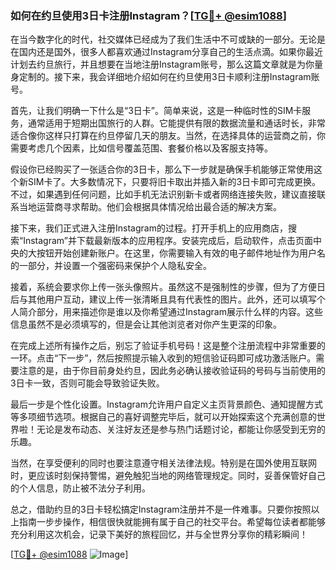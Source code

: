 ### 如何在约旦使用3日卡注册Instagram？[[TG💪+ @esim1088](https://t.me/s/esim1088)]

在当今数字化的时代，社交媒体已经成为了我们生活中不可或缺的一部分。无论是在国内还是国外，很多人都喜欢通过Instagram分享自己的生活点滴。如果你最近计划去约旦旅行，并且想要在当地注册Instagram账号，那么这篇文章就是为你量身定制的。接下来，我会详细地介绍如何在约旦使用3日卡顺利注册Instagram账号。

首先，让我们明确一下什么是“3日卡”。简单来说，这是一种临时性的SIM卡服务，通常适用于短期出国旅行的人群。它能提供有限的数据流量和通话时长，非常适合像你这样只打算在约旦停留几天的朋友。当然，在选择具体的运营商之前，你需要考虑几个因素，比如信号覆盖范围、套餐价格以及客服支持等。

假设你已经购买了一张适合你的3日卡，那么下一步就是确保手机能够正常使用这个新SIM卡了。大多数情况下，只要将旧卡取出并插入新的3日卡即可完成更换。不过，如果遇到任何问题，比如手机无法识别新卡或者网络连接失败，建议直接联系当地运营商寻求帮助。他们会根据具体情况给出最合适的解决方案。

接下来，我们正式进入注册Instagram的过程。打开手机上的应用商店，搜索“Instagram”并下载最新版本的应用程序。安装完成后，启动软件，点击页面中央的大按钮开始创建新账户。在这里，你需要输入有效的电子邮件地址作为用户名的一部分，并设置一个强密码来保护个人隐私安全。

接着，系统会要求你上传一张头像照片。虽然这不是强制性的步骤，但为了方便日后与其他用户互动，建议上传一张清晰且具有代表性的图片。此外，还可以填写个人简介部分，用来描述你是谁以及你希望通过Instagram展示什么样的内容。这些信息虽然不是必须填写的，但是会让其他浏览者对你产生更深的印象。

在完成上述所有操作之后，别忘了验证手机号码！这是整个注册流程中非常重要的一环。点击“下一步”，然后按照提示输入收到的短信验证码即可成功激活账户。需要注意的是，由于你目前身处约旦，因此务必确认接收验证码的号码与当前使用的3日卡一致，否则可能会导致验证失败。

最后一步是个性化设置。Instagram允许用户自定义主页背景颜色、通知提醒方式等多项细节选项。根据自己的喜好调整完毕后，就可以开始探索这个充满创意的世界啦！无论是发布动态、关注好友还是参与热门话题讨论，都能让你感受到无穷的乐趣。

当然，在享受便利的同时也要注意遵守相关法律法规。特别是在国外使用互联网时，更应该时刻保持警惕，避免触犯当地的网络管理规定。同时，妥善保管好自己的个人信息，防止被不法分子利用。

总之，借助约旦的3日卡轻松搞定Instagram注册并不是一件难事。只要你按照以上指南一步步操作，相信很快就能拥有属于自己的社交平台。希望每位读者都能够充分利用这次机会，记录下美好的旅程回忆，并与全世界分享你的精彩瞬间！

[[TG💪+ @esim1088](https://t.me/s/esim1088) ![Image](https://i.postimg.cc/4NQfJmqS/Snipaste-2025-05-13-00-14-12.png)]